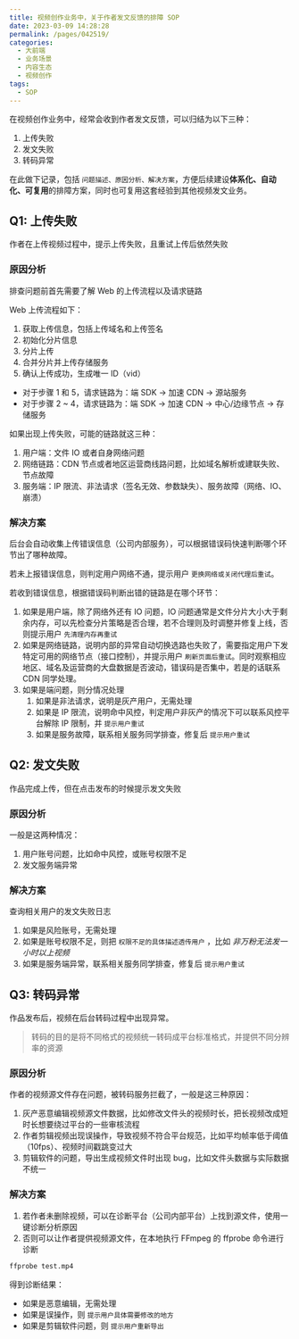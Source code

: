 ```yaml
---
title: 视频创作业务中，关于作者发文反馈的排障 SOP
date: 2023-03-09 14:28:28
permalink: /pages/042519/
categories:
  - 大前端
  - 业务场景
  - 内容生态
  - 视频创作
tags:
  - SOP
---
```



在视频创作业务中，经常会收到作者发文反馈，可以归结为以下三种：
1. 上传失败
2. 发文失败
3. 转码异常

在此做下记录，包括 `问题描述、原因分析、解决方案`，方便后续建设**体系化、自动化、可复用**的排障方案，同时也可复用这套经验到其他视频发文业务。

<!-- more -->

## Q1: 上传失败

作者在上传视频过程中，提示上传失败，且重试上传后依然失败

### 原因分析

排查问题前首先需要了解 Web 的上传流程以及请求链路

Web 上传流程如下：
1. 获取上传信息，包括上传域名和上传签名
2. 初始化分片信息
3. 分片上传
4. 合并分片并上传存储服务
5. 确认上传成功，生成唯一 ID（vid）

- 对于步骤 1 和 5，请求链路为：端 SDK -> 加速 CDN -> 源站服务
- 对于步骤 2 ~ 4，请求链路为：端 SDK -> 加速 CDN -> 中心/边缘节点 -> 存储服务

如果出现上传失败，可能的链路就这三种：
1. 用户端：文件 IO 或者自身网络问题
2. 网络链路：CDN 节点或者地区运营商线路问题，比如域名解析或建联失败、节点故障
3. 服务端：IP 限流、非法请求（签名无效、参数缺失）、服务故障（网络、IO、崩溃）


### 解决方案

后台会自动收集上传错误信息（公司内部服务），可以根据错误码快速判断哪个环节出了哪种故障。

若未上报错误信息，则判定用户网络不通，提示用户 `更换网络或关闭代理后重试`。

若收到错误信息，根据错误码判断出错的链路是在哪个环节：
1. 如果是用户端，除了网络外还有 IO 问题，IO 问题通常是文件分片大小大于剩余内存，可以先检查分片策略是否合理，若不合理则及时调整并修复上线，否则提示用户 `先清理内存再重试`
2. 如果是网络链路，说明内部的异常自动切换选路也失败了，需要指定用户下发特定可用的网络节点（接口控制），并提示用户 `刷新页面后重试`。同时观察相应地区、域名及运营商的大盘数据是否波动，错误码是否集中，若是的话联系 CDN 同学处理。
3. 如果是端问题，则分情况处理
   1. 如果是非法请求，说明是灰产用户，无需处理
   2. 如果是 IP 限流，说明命中风控，判定用户非灰产的情况下可以联系风控平台解除 IP 限制，并 `提示用户重试`
   3. 如果是服务故障，联系相关服务同学排查，修复后 `提示用户重试`


## Q2: 发文失败

作品完成上传，但在点击发布的时候提示发文失败

### 原因分析

一般是这两种情况：
1. 用户账号问题，比如命中风控，或账号权限不足
2. 发文服务端异常

### 解决方案

查询相关用户的发文失败日志
1. 如果是风险账号，无需处理
2. 如果是账号权限不足，则把 `权限不足的具体描述透传用户` ，比如 *非万粉无法发一小时以上视频*
3. 如果是服务端异常，联系相关服务同学排查，修复后 `提示用户重试`

## Q3: 转码异常

作品发布后，视频在后台转码过程中出现异常。
> 转码的目的是将不同格式的视频统一转码成平台标准格式，并提供不同分辨率的资源

### 原因分析

作者的视频源文件存在问题，被转码服务拦截了，一般是这三种原因：
1. 灰产恶意编辑视频源文件数据，比如修改文件头的视频时长，把长视频改成短时长想要绕过平台的一些审核流程
2. 作者剪辑视频出现误操作，导致视频不符合平台规范，比如平均帧率低于阈值（10fps）、视频时间戳跳变过大
3. 剪辑软件的问题，导出生成视频文件时出现 bug，比如文件头数据与实际数据不统一


### 解决方案

1. 若作者未删除视频，可以在诊断平台（公司内部平台）上找到源文件，使用一键诊断分析原因
2. 否则可以让作者提供视频源文件，在本地执行 FFmpeg 的 ffprobe 命令进行诊断
```sh
ffprobe test.mp4
```

得到诊断结果：
- 如果是恶意编辑，无需处理
- 如果是误操作，则 `提示用户具体需要修改的地方`
- 如果是剪辑软件问题，则 `提示用户重新导出`
